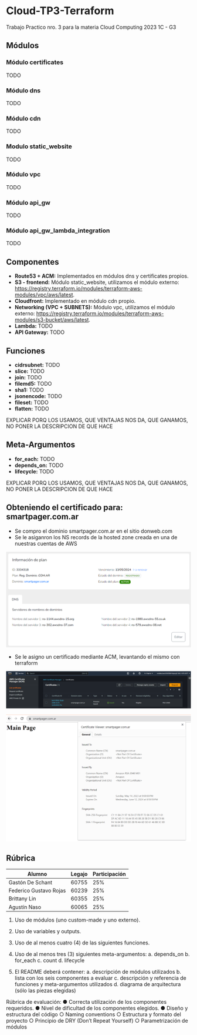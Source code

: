 # Cloud-TP3-Terraform
Trabajo Practico nro. 3 para la materia Cloud Computing 2023 1C - G3

## Módulos

### Módulo certificates

TODO
    
### Módulo dns

TODO

### Módulo cdn

TODO

### Modulo static_website

TODO
    
### Módulo vpc

TODO

### Módulo api_gw 

TODO

### Módulo api_gw_lambda_integration
    
TODO

## Componentes

- **Route53 + ACM:** Implementados en módulos dns y certificates propios.
- **S3 - frontend:** Módulo static_website, utilizamos el módulo externo: https://registry.terraform.io/modules/terraform-aws-modules/vpc/aws/latest.
- **Cloudfront:** Implementado en módulo cdn propio.
- **Networking (VPC + SUBNETS):** Módulo vpc, utilizamos el módulo externo: https://registry.terraform.io/modules/terraform-aws-modules/s3-bucket/aws/latest.
- **Lambda:** TODO
- **API Gateway:** TODO



## Funciones

- **cidrsubnet:** TODO
- **slice:** TODO
- **join:** TODO
- **filemd5:** TODO
- **sha1:** TODO
- **jsonencode:** TODO
- **fileset:** TODO
- **flatten:** TODO

EXPLICAR PORQ LOS USAMOS, QUE VENTAJAS NOS DA, QUE GANAMOS, NO PONER LA DESCRIPCION DE QUE HACE

## Meta-Argumentos

- **for_each:** TODO
- **depends_on:** TODO
- **lifecycle:** TODO

EXPLICAR PORQ LOS USAMOS, QUE VENTAJAS NOS DA, QUE GANAMOS, NO PONER LA DESCRIPCION DE QUE HACE

## Obteniendo el certificado para: smartpager.com.ar

 - Se compro el dominio smartpager.com.ar en el sitio donweb.com
 - Se le asiganron los NS records de la hosted zone creada en una de nuestras cuentas de AWS

![alt text](https://github.com/AgustinNaso/Cloud-TP3/blob/main/donweb.png?raw=true)

 - Se le asigno un certificado mediante ACM, levantando el mismo con terraform

![alt text](https://github.com/AgustinNaso/Cloud-TP3/blob/main/certificado.png?raw=true)

![alt text](https://github.com/AgustinNaso/Cloud-TP3/blob/main/smartpager.png?raw=true)


## Rúbrica

|  Alumno                |  Legajo  |  Participación  |
|------------------------|----------|-----------------|
|  Gastón De Schant      |  60755   |       25%       |
|  Federico Gustavo Rojas|  60239   |       25%       |
|  Brittany Lin          |  60355   |       25%       |
|  Agustín Naso          |  60065   |       25%       |


1. Uso de módulos (uno custom-made y uno externo).
2. Uso de variables y outputs.
3. Uso de al menos cuatro (4) de las siguientes funciones.
4. Uso de al menos tres (3) siguientes meta-argumentos:
a. depends_on
b. for_each
c. count
d. lifecycle


5. El README deberá contener:
a. descripción de módulos utilizados
b. lista con los seis componentes a evaluar
c. descripción y referencia de funciones y meta-argumentos utilizados
d. diagrama de arquitectura (sólo las piezas elegidas)

Rúbrica de evaluación:
● Correcta utilización de los componentes requeridos.
● Nivel de dificultad de los componentes elegidos.
● Diseño y estructura del código
○ Naming conventions
○ Estructura y formato del proyecto
○ Principio de DRY (Don’t Repeat Yourself)
○ Parametrización de módulos




